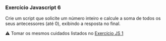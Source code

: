 ### Exercício Javascript 6

Crie um script que solicite um número inteiro e calcule a soma de todos os seus antecessores (até 0), exibindo a resposta no final.

:warning: Tomar os mesmos cuidados listados no [Exercício JS 1](https://github.com/Senac2015LP2/exercicio_js_1)
